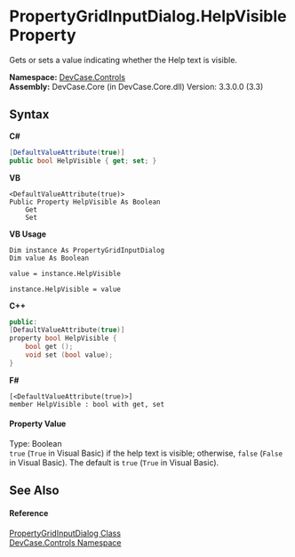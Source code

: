 # PropertyGridInputDialog.HelpVisible Property 
 

Gets or sets a value indicating whether the Help text is visible.

**Namespace:**&nbsp;<a href="N_DevCase_Controls">DevCase.Controls</a><br />**Assembly:**&nbsp;DevCase.Core (in DevCase.Core.dll) Version: 3.3.0.0 (3.3)

## Syntax

**C#**<br />
``` C#
[DefaultValueAttribute(true)]
public bool HelpVisible { get; set; }
```

**VB**<br />
``` VB
<DefaultValueAttribute(true)>
Public Property HelpVisible As Boolean
	Get
	Set
```

**VB Usage**<br />
``` VB Usage
Dim instance As PropertyGridInputDialog
Dim value As Boolean

value = instance.HelpVisible

instance.HelpVisible = value
```

**C++**<br />
``` C++
public:
[DefaultValueAttribute(true)]
property bool HelpVisible {
	bool get ();
	void set (bool value);
}
```

**F#**<br />
``` F#
[<DefaultValueAttribute(true)>]
member HelpVisible : bool with get, set

```


#### Property Value
Type: Boolean<br />`true` (`True` in Visual Basic) if the help text is visible; otherwise, `false` (`False` in Visual Basic). The default is `true` (`True` in Visual Basic).

## See Also


#### Reference
<a href="T_DevCase_Controls_PropertyGridInputDialog">PropertyGridInputDialog Class</a><br /><a href="N_DevCase_Controls">DevCase.Controls Namespace</a><br />
